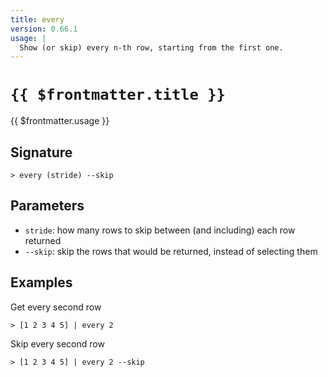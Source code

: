 ```yaml
---
title: every
version: 0.66.1
usage: |
  Show (or skip) every n-th row, starting from the first one.
---
```


# <code>{{ $frontmatter.title }}</code>

<div style='white-space: pre-wrap;'>{{ $frontmatter.usage }}</div>

## Signature

```> every (stride) --skip```

## Parameters

 -  `stride`: how many rows to skip between (and including) each row returned
 -  `--skip`: skip the rows that would be returned, instead of selecting them

## Examples

Get every second row
```shell
> [1 2 3 4 5] | every 2
```

Skip every second row
```shell
> [1 2 3 4 5] | every 2 --skip
```
